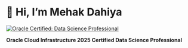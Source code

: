 # 👋 Hi, I’m Mehak Dahiya  

[![Oracle Certified: Data Science Professional](https://images.credly.com/size/340x340/images/3a0f4f0b-d70c-45cc-9c2a-8b5cce3fc6f2/Oracle-Cloud-Infrastructure-2023-Certified-Data-Science-Professional.png)](https://catalog-education.oracle.com/pls/certview/sharebadge?id=623A3F855F1893FBCD7C5165EC436D8953BD52AB94E7D69ACA8B7E74DD95BE25)  

**Oracle Cloud Infrastructure 2025 Certified Data Science Professional**  

